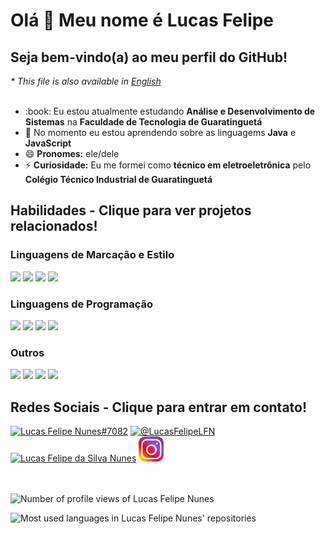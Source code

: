 <html>
  <h1>Olá 👋 Meu nome é Lucas Felipe</h1>
  <h2>Seja bem-vindo(a) ao meu perfil do GitHub!</h2>
  <i>* This file is also available in <a href="README.md">English</a></i> <br> <br>
  <ul>
    <li>:book: Eu estou atualmente estudando <strong>Análise e Desenvolvimento de Sistemas</strong> na <strong>Faculdade de Tecnologia de Guaratinguetá</strong></li>
    <li>🌱 No momento eu estou aprendendo sobre as linguagems <strong>Java</strong> e <strong>JavaScript</strong></li>
    <li>😄 <strong>Pronomes:</strong> ele/dele</li>
    <li>⚡ <strong>Curiosidade:</strong> Eu me formei como <strong>técnico em eletroeletrônica</strong> pelo <strong>Colégio Técnico Industrial de Guaratinguetá</strong></li>
  </ul>
  <h2>Habilidades - Clique para ver projetos relacionados!</h2>
  <div>
    <h3>Linguagens de Marcação e Estilo</h3>
    <a href="https://github.com/search?q=user%3ALucasFelipeNunes+language%3Ahtml"><img src="https://cdn.jsdelivr.net/gh/devicons/devicon/icons/html5/html5-original.svg" height="40"></a>
    <a href="https://github.com/search?q=user%3ALucasFelipeNunes+language%3Acss"><img src="https://cdn.jsdelivr.net/gh/devicons/devicon/icons/css3/css3-original.svg" height="40"></a>
    <a href="https://github.com/search?q=user%3ALucasFelipeNunes+language%3Atex"><img src="https://cdn.jsdelivr.net/gh/devicons/devicon/icons/latex/latex-original.svg" height="40"></a>
    <a href="https://github.com/search?q=user%3ALucasFelipeNunes+language%3Amarkdown"><img src="https://cdn.jsdelivr.net/gh/devicons/devicon/icons/markdown/markdown-original.svg" height="40"></a>
  </div>
  <div>
    <h3>Linguagens de Programação</h3>
    <!--<a href="https://github.com/search?q=user%3ALucasFelipeNunes+language%3Ag"><img src="img/g-code.png" height="40"></a>-->
    <a href="https://github.com/search?q=user%3ALucasFelipeNunes+language%3Ac"><img src="https://cdn.jsdelivr.net/gh/devicons/devicon/icons/c/c-original.svg" height="40"></a>
    <a href="https://github.com/search?q=user%3ALucasFelipeNunes+language%3Ac%23"><img src="https://cdn.jsdelivr.net/gh/devicons/devicon/icons/csharp/csharp-original.svg" height="40"></a>
    <a href="https://github.com/search?q=user%3ALucasFelipeNunes+language%3Ajava"><img src="https://cdn.jsdelivr.net/gh/devicons/devicon/icons/java/java-original.svg" height="40"></a>
    <a href="https://github.com/search?q=user%3ALucasFelipeNunes+language%3Ajavascript"><img src="https://cdn.jsdelivr.net/gh/devicons/devicon/icons/javascript/javascript-original.svg" height="40"></a>
  </div>
  <div>
    <h3>Outros</h3>
    <a href="https://github.com/search?q=user%3ALucasFelipeNunes+topic%3Abootstrap"><img src="https://cdn.jsdelivr.net/gh/devicons/devicon/icons/bootstrap/bootstrap-original.svg" height="40"></a>
    <a href="https://github.com/search?q=user%3ALucasFelipeNunes+topic%3Aarduino"><img src="https://cdn.jsdelivr.net/gh/devicons/devicon/icons/arduino/arduino-original.svg" height="40"></a>
    <a href="https://github.com/search?q=user%3ALucasFelipeNunes+topic%3Agit"><img src="https://cdn.jsdelivr.net/gh/devicons/devicon/icons/git/git-original.svg" height="40"></a>
    <a href="https://github.com/search?q=user%3ALucasFelipeNunes+topic%3Agithub"><img src="https://cdn.jsdelivr.net/gh/devicons/devicon/icons/github/github-original.svg" height="40"></a>
  </div>
  <h2>Redes Sociais - Clique para entrar em contato!</h3>
  <div>
    <a href="discordapp.com/users/696739208756330606"><img src="https://raw.githubusercontent.com/rahuldkjain/github-profile-readme-generator/master/src/images/icons/Social/discord.svg" alt="Lucas Felipe Nunes#7082" height="40"></a>
    <a href="https://twitter.com/LucasFelipeLFN?t=mYn7DYh7Wqjsw8fIQIkZ2g&s=09"><img src="https://raw.githubusercontent.com/rahuldkjain/github-profile-readme-generator/master/src/images/icons/Social/twitter.svg" alt="@LucasFelipeLFN" height="40"></a>
    <a href="https://www.linkedin.com/in/lucasfelipedasilvanunes"><img src="https://raw.githubusercontent.com/rahuldkjain/github-profile-readme-generator/master/src/images/icons/Social/linked-in-alt.svg" alt="Lucas Felipe da Silva Nunes" height="40"></a>
    <a href="https://instagram.com/lucas.felipe.nunes"><img src="img/instagram.png" alt="lucas.felipe.nunes" height="40"></a>
  </div>
  <br><br>
  <div>
    <p align="left"> <img src="https://komarev.com/ghpvc/?username=LucasFelipeNunes&label=Visualizações%20do%20Perfil&color=0e75b6&style=flat" alt="Number of profile views of Lucas Felipe Nunes"> </p>
  </div>
  <div>
    <img src="https://github-readme-stats.vercel.app/api/top-langs?username=LucasFelipeNunes&show_icons=true&locale=pt-br&layout=compact" alt="Most used languages in Lucas Felipe Nunes' repositories">
  </div>
</html>
